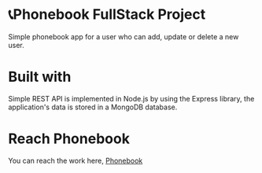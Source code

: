 # 📞Phonebook FullStack Project

Simple phonebook app for a user who can add, update or delete a new user.

# Built with

Simple REST API is implemented in Node.js by using the Express library, the application's data is stored in a MongoDB database.

# Reach Phonebook

You can reach the work here, [Phonebook](https://phonebookbe-0lkp.onrender.com/)
